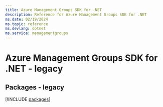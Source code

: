 ```yaml
---
title: Azure Management Groups SDK for .NET
description: Reference for Azure Management Groups SDK for .NET
ms.date: 02/19/2024
ms.topic: reference
ms.devlang: dotnet
ms.service: managementgroups
---
```

# Azure Management Groups SDK for .NET - legacy
## Packages - legacy
[!INCLUDE [packages](management-groups-index.md)]
